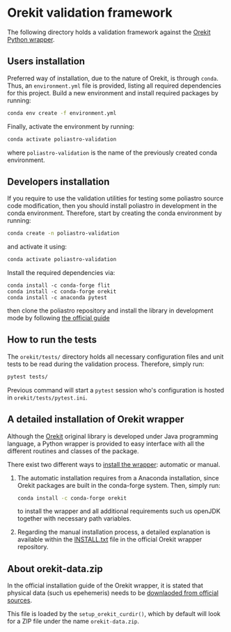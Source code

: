 # Orekit validation framework

The following directory holds a validation framework against the [Orekit Python
wrapper](https://gitlab.orekit.org/orekit-labs/python-wrapper).


## Users installation

Preferred way of installation, due to the nature of Orekit, is through `conda`.
Thus, an `environment.yml` file is provided, listing all required dependencies
for this project. Build a new environment and install required packages by
running:


```bash
conda env create -f environment.yml
``` 

Finally, activate the environment by running:

```bash
conda activate poliastro-validation
```

where `poliastro-validation` is the name of the previously created conda
environment.


## Developers installation

If you require to use the validation utilities for testing some poliastro source
code modification, then you should install poliastro in development in the conda
environment. Therefore, start by creating the conda environment by running:

```bash
conda create -n poliastro-validation
``` 

and activate it using:

```bash
conda activate poliastro-validation
```

Install the required dependencies via:

```
conda install -c conda-forge flit 
conda install -c conda-forge orekit
conda install -c anaconda pytest
```

then clone the poliastro repository and install the library in development mode
by following [the official
guide](https://docs.poliastro.space/en/stable/contributing.html#development-environment)

## How to run the tests

The `orekit/tests/` directory holds all necessary configuration files and unit
tests to be read during the validation process. Therefore, simply run:

```bash
pytest tests/
```

Previous command will start a `pytest` session who's configuration is hosted in
`orekit/tests/pytest.ini`.


## A detailed installation of Orekit wrapper

Although the [Orekit](https://gitlab.orekit.org/orekit/orekit) original library
is developed under Java programming language, a Python wrapper is provided to
easy interface with all the different routines and classes of the package.

There exist two different ways to [install the
wrapper](https://gitlab.orekit.org/orekit-labs/python-wrapper/-/wikis/installation):
automatic or manual. 

1. The automatic installation requires from a Anaconda installation, since
   Orekit packages are built in the conda-forge system. Then, simply run:

   ```bash
   conda install -c conda-forge orekit
   ```
   
   to install the wrapper and all additional requirements such us openJDK
   together with necessary path variables.

2. Regarding the manual installation process, a detailed explanation is
   available within the
   [INSTALL.txt](https://gitlab.orekit.org/orekit-labs/python-wrapper/blob/master/INSTALL.txt)
   file in the official Orekit wrapper repository.


## About orekit-data.zip

In the official installation guide of the Orekit wrapper, it is stated that
physical data (such us epehemeris) needs to be [downlaoded from official
sources](https://www.orekit.org/download.html).

This file is loaded by the `setup_orekit_curdir()`, which by default will look
for a ZIP file under the name `orekit-data.zip`.

